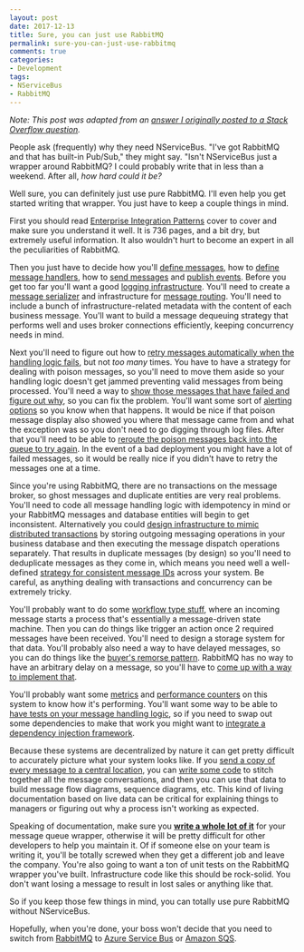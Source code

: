 ```yaml
---
layout: post
date: 2017-12-13
title: Sure, you can just use RabbitMQ
permalink: sure-you-can-just-use-rabbitmq
comments: true
categories:
- Development
tags:
- NServiceBus
- RabbitMQ
---
```


<i>Note: This post was adapted from an <a rel="canonical" href="https://stackoverflow.com/questions/47060893/what-are-advantages-of-using-nservicebus-rabbitmq-against-pure-rabbitmq">answer I originally posted to a Stack Overflow question</a>.</i>

People ask (frequently) why they need NServiceBus. "I've got RabbitMQ and that has built-in Pub/Sub," they might say. "Isn't NServiceBus just a wrapper around RabbitMQ? I could probably write that in less than a weekend. After all, *how hard could it be?*

Well sure, you can definitely just use pure RabbitMQ. I'll even help you get started writing that wrapper. You just have to keep a couple things in mind.

<!-- more -->

First you should read [Enterprise Integration Patterns](https://www.amazon.com/dp/0321200683/) cover to cover and make sure you understand it well. It is 736 pages, and a bit dry, but extremely useful information. It also wouldn't hurt to become an expert in all the peculiarities of RabbitMQ.

Then you just have to decide how you'll [define messages](https://docs.particular.net/nservicebus/messaging/messages-events-commands), how to [define message handlers](https://docs.particular.net/nservicebus/handlers/), how to [send messages](https://docs.particular.net/nservicebus/messaging/send-a-message) and [publish events](https://docs.particular.net/nservicebus/messaging/publish-subscribe/). Before you get too far you'll want a good [logging infrastructure](https://docs.particular.net/nservicebus/logging/). You'll need to create a [message serializer](https://docs.particular.net/nservicebus/serialization/) and infrastructure for [message routing](https://docs.particular.net/nservicebus/messaging/routing). You'll need to include a bunch of infrastructure-related metadata with the content of each business message. You'll want to build a message dequeuing strategy that performs well and uses broker connections efficiently, keeping concurrency needs in mind.

Next you'll need to figure out how to [retry messages automatically when the handling logic fails](https://docs.particular.net/nservicebus/recoverability/), but not *too many* times. You have to have a strategy for dealing with poison messages, so you'll need to move them aside so your handling logic doesn't get jammed preventing valid messages from being processed. You'll need a way to [show those messages that have failed and figure out why](https://docs.particular.net/servicepulse/), so you can fix the problem. You'll want some sort of [alerting options](https://docs.particular.net/servicecontrol/contracts) so you know when that happens. It would be nice if that poison message display also showed you where that message came from and what the exception was so you don't need to go digging through log files. After that you'll need to be able to [reroute the poison messages back into the queue to try again](https://docs.particular.net/tutorials/message-replay/). In the event of a bad deployment you might have a lot of failed messages, so it would be really nice if you didn't have to retry the messages one at a time.

Since you're using RabbitMQ, there are no transactions on the message broker, so ghost messages and duplicate entities are very real problems. You'll need to code all message handling logic with idempotency in mind or your RabbitMQ messages and database entities will begin to get inconsistent. Alternatively you could [design infrastructure to mimic distributed transactions](https://docs.particular.net/nservicebus/outbox/) by storing outgoing messaging operations in your business database and then executing the message dispatch operations separately. That results in duplicate messages (by design) so you'll need to deduplicate messages as they come in, which means you need well a well-defined [strategy for consistent message IDs](https://docs.particular.net/transports/rabbitmq/message-id-strategy) across your system. Be careful, as anything dealing with transactions and concurrency can be extremely tricky.

You'll probably want to do some [workflow type stuff](https://docs.particular.net/nservicebus/sagas/), where an incoming message starts a process that's essentially a message-driven state machine. Then you can do things like trigger an action once 2 required messages have been received. You'll need to design a storage system for that data. You'll probably also need a way to have delayed messages, so you can do things like the [buyer's remorse pattern](https://www.make-awesome.com/2015/06/how-to-build-gmails-undo-send-feature/). RabbitMQ has no way to have an arbitrary delay on a message, so you'll have to [come up with a way to implement that](https://docs.particular.net/transports/rabbitmq/delayed-delivery).

You'll probably want some [metrics](https://docs.particular.net/nservicebus/operations/metrics) and [performance counters](https://docs.particular.net/nservicebus/operations/performance-counters) on this system to know how it's performing. You'll want some way to be able to [have tests on your message handling logic](https://docs.particular.net/nservicebus/testing/), so if you need to swap out some dependencies to make that work you might want to [integrate a dependency injection framework](https://docs.particular.net/nservicebus/dependency-injection/).

Because these systems are decentralized by nature it can get pretty difficult to accurately picture what your system looks like. If you [send a copy of every message to a central location](https://docs.particular.net/nservicebus/operations/auditing), you can [write some code](https://docs.particular.net/servicecontrol/) to stitch together all the message conversations, and then you can use that data to build message flow diagrams, sequence diagrams, etc. This kind of living documentation based on live data can be critical for explaining things to managers or figuring out why a process isn't working as expected.

Speaking of documentation, make sure you [**write a whole lot of it**](https://docs.particular.net/nservicebus/) for your message queue wrapper, otherwise it will be pretty difficult for other developers to help you maintain it. Of if someone else on your team is writing it, you'll be totally screwed when they get a different job and leave the company. You're also going to want a ton of unit tests on the RabbitMQ wrapper you've built. Infrastructure code like this should be rock-solid. You don't want losing a message to result in lost sales or anything like that.

So if you keep those few things in mind, you can totally use pure RabbitMQ without NServiceBus.

Hopefully, when you're done, your boss won't decide that you need to switch from [RabbitMQ](https://docs.particular.net/transports/rabbitmq/) to [Azure Service Bus](https://docs.particular.net/transports/azure-service-bus/) or [Amazon SQS](https://docs.particular.net/transports/sqs/).
